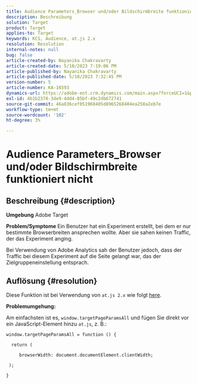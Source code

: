```yaml
---
title: Audience Parameters_Browser und/oder Bildschirmbreite funktioniert nicht
description: Beschreibung
solution: Target
product: Target
applies-to: Target
keywords: KCS, Audience, at.js 2.x
resolution: Resolution
internal-notes: null
bug: false
article-created-by: Nayanika Chakravarty
article-created-date: 5/10/2023 7:19:06 PM
article-published-by: Nayanika Chakravarty
article-published-date: 5/10/2023 7:32:45 PM
version-number: 5
article-number: KA-16593
dynamics-url: https://adobe-ent.crm.dynamics.com/main.aspx?forceUCI=1&pagetype=entityrecord&etn=knowledgearticle&id=33aea286-67ef-ed11-8849-6045bd006239
exl-id: 4b1b2378-3de9-4dd4-85bf-49c2db672741
source-git-commit: 46a836cef051968405d8965268404ea258a2eb7e
workflow-type: tm+mt
source-wordcount: '102'
ht-degree: 3%

---
```


# Audience Parameters_Browser und/oder Bildschirmbreite funktioniert nicht

## Beschreibung {#description}

<b>Umgebung</b>
Adobe Target


<b>Problem/Symptome</b>
Ein Benutzer hat ein Experiment erstellt, bei dem er nur bestimmte Browserbreiten ansprechen wollte. Aber sie sahen keinen Traffic, der das Experiment anging.

Bei Verwendung von Adobe Analytics sah der Benutzer jedoch, dass der Traffic bei diesem Experiment auf die Seite gelangt war, das der Zielgruppeneinstellung entsprach.


## Auflösung {#resolution}


Diese Funktion ist bei Verwendung von `at.js 2.x` wie folgt [here](https://experienceleague.adobe.com/docs/target-dev/developer/client-side/at-js-implementation/upgrading-from-atjs-1x-to-atjs-20.html?lang=de).

<b>Problemumgehung:</b>

Am einfachsten ist es, `window.targetPageParamsAll` und fügen Sie direkt vor ein JavaScript-Element hinzu `at.js`, z. B.:


```
window.targetPageParamsAll = function () {

  return (

     browserWidth: document.documentElement.clientWidth;

 );

}
```
